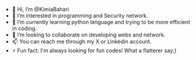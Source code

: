 - 👋 Hi, I’m @KimiaBahari
- 👀 I’m interested in programming and Security network.
- 🌱 I’m currently learning python language and trying to be more efficient in coding.
- 💞️ I’m looking to collaborate on developing webs and network.
- 📫 You can reach me through my X or Linkedin account.
- ⚡ Fun fact: I'm always looking for fun codes! What a flatterer say;)

<!---
KimiaBahari/KimiaBahari is a ✨ special ✨ repository because its `README.md` (this file) appears on your GitHub profile.
You can click the Preview link to take a look at your changes.
--->
